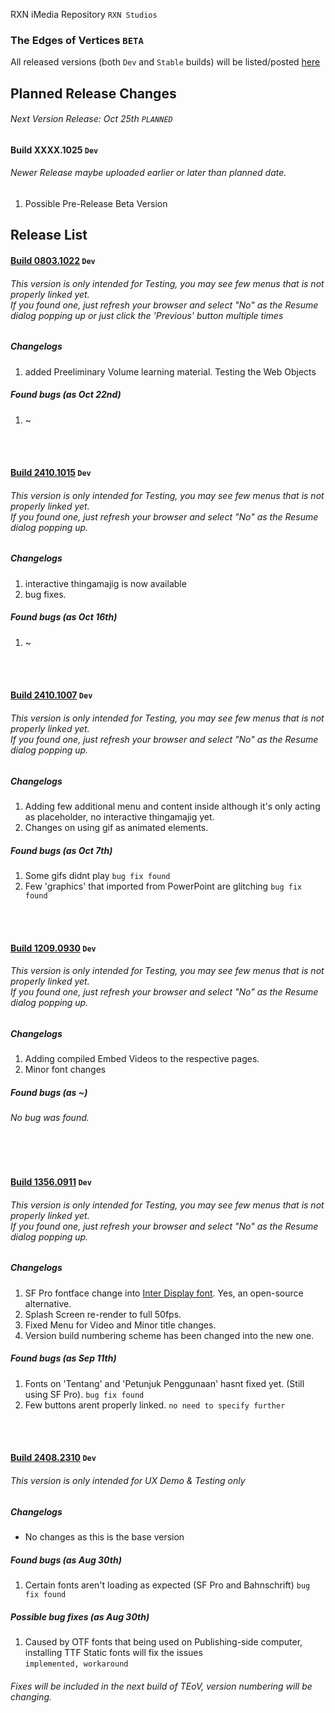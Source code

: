 RXN iMedia Repository `RXN Studios`
### The Edges of Vertices `BETA`
All released versions (both `Dev` and `Stable` builds) will be listed/posted [here](https://hadesxr-git.github.io/RXNiMediaRepo/TEoV_beta "here")


## Planned Release Changes
###### Next Version Release: Oct 25th `PLANNED`
#### Build XXXX.1025 `Dev`
###### Newer Release maybe uploaded earlier or later than planned date.
1. Possible Pre-Release Beta Version


## Release List
#### [Build 0803.1022](https://hadesxr-git.github.io/RXNiMediaRepo/TEoV_beta/Dev%20Build%200803.1022 "Build 0803.1022")   `Dev`
###### This version is only intended for Testing, you may see few menus that is not properly linked yet. <br> If you found one, just refresh your browser and select "No" as the Resume dialog popping up or just click the 'Previous' button multiple times
##### Changelogs
1. added Preeliminary Volume learning material. Testing the Web Objects

##### Found bugs (as Oct 22nd)
1. ~ 

<br><br>
#### [Build 2410.1015](https://hadesxr-git.github.io/RXNiMediaRepo/TEoV_beta/Dev%20Build%201645.1015 "Build 2410.1015")   `Dev`
###### This version is only intended for Testing, you may see few menus that is not properly linked yet. <br> If you found one, just refresh your browser and select "No" as the Resume dialog popping up.
##### Changelogs
1. interactive thingamajig is now available
2. bug fixes.

##### Found bugs (as Oct 16th)
1. ~ 

<br><br>
#### [Build 2410.1007](https://hadesxr-git.github.io/RXNiMediaRepo/TEoV_beta/Dev%20Build%202410.1007 "Build 2410.1007")   `Dev`
###### This version is only intended for Testing, you may see few menus that is not properly linked yet. <br> If you found one, just refresh your browser and select "No" as the Resume dialog popping up.
##### Changelogs
1. Adding few additional menu and content inside although it's only acting as placeholder, no interactive thingamajig yet.
2. Changes on using gif as animated elements.

##### Found bugs (as Oct 7th)
1. Some gifs didnt play `bug fix found`
2. Few 'graphics' that imported from PowerPoint are glitching `bug fix found`

<br><br>
#### [Build 1209.0930](https://hadesxr-git.github.io/RXNiMediaRepo/TEoV_beta/Dev%20Build%201209.0930 "Build 1209.0930")   `Dev`
###### This version is only intended for Testing, you may see few menus that is not properly linked yet. <br> If you found one, just refresh your browser and select "No" as the Resume dialog popping up.
##### Changelogs
1. Adding compiled Embed Videos to the respective pages.
2. Minor font changes

##### Found bugs (as ~)
###### No bug was found.

<br><br>
#### [Build 1356.0911](https://hadesxr-git.github.io/RXNiMediaRepo/TEoV_beta/Dev%20Build%201356.0911 "Build 1356.0911")   `Dev`
###### This version is only intended for Testing, you may see few menus that is not properly linked yet. <br> If you found one, just refresh your browser and select "No" as the Resume dialog popping up.
##### Changelogs
1. SF Pro fontface change into [Inter Display font](https://github.com/rsms/inter "Inter font"). Yes, an open-source alternative.
2. Splash Screen re-render to full 50fps.
3. Fixed Menu for Video and Minor title changes.
4. Version build numbering scheme has been changed into the new one.

##### Found bugs (as Sep 11th)
1. Fonts on 'Tentang' and 'Petunjuk Penggunaan' hasnt fixed yet. (Still using SF Pro). `bug fix found`
2. Few buttons arent properly linked. `no need to specify further`

<br><br>

#### [Build 2408.2310](https://hadesxr-git.github.io/RXNiMediaRepo/TEoV_beta/Dev%20Build%202408.2310 "Build 2408.2310")   `Dev`
###### This version is only intended for UX Demo & Testing only
##### Changelogs
- No changes as this is the base version

##### Found bugs (as Aug 30th)
1. Certain fonts aren't loading as expected (SF Pro and Bahnschrift) `bug fix found`

##### Possible bug fixes (as Aug 30th)
1. Caused by OTF fonts that being used on Publishing-side computer, installing TTF Static fonts will fix the issues <br> `implemented, workaround`

###### Fixes will be included in the next build of TEoV, version numbering will be changing.
